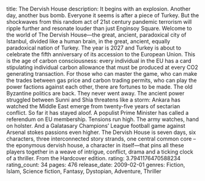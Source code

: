 title: The Dervish House
description: It begins with an explosion. Another day, another bus bomb. Everyone it seems is after a piece of Turkey. But the shockwaves from this random act of 21st century pandemic terrorism will ripple further and resonate louder than just Enginsoy Square. Welcome to the world of The Dervish House—the great, ancient, paradoxical city of Istanbul, divided like a human brain, in the great, ancient, equally paradoxical nation of Turkey. The year is 2027 and Turkey is about to celebrate the fifth anniversary of its accession to the European Union. This is the age of carbon consciousness: every individual in the EU has a card stipulating individual carbon allowance that must be produced at every CO2 generating transaction. For those who can master the game, who can make the trades between gas price and carbon trading permits, who can play the power factions against each other, there are fortunes to be made. The old Byzantine politics are back. They never went away. The ancient power struggled between Sunni and Shia threatens like a storm: Ankara has watched the Middle East emerge from twenty-five years of sectarian conflict. So far it has stayed aloof. A populist Prime Minister has called a referendum on EU membership. Tensions run high. The army watches, hand on holster. And a Galatasary Champions’ League football game against Arsenal stokes passions even higher. The Dervish House is seven days, six characters, three interconnected story strands, one central common core –the eponymous dervish house, a character in itself—that pins all these players together in a weave of intrigue, conflict, drama and a ticking clock of a thriller. From the Hardcover edition.
rating: 3.7941176470588234
rating_count: 34
pages: 476
release_date: 2009-02-01
genres: Fiction, Islam, Science fiction, Fantasy, Dystopian, Adventure, Thriller